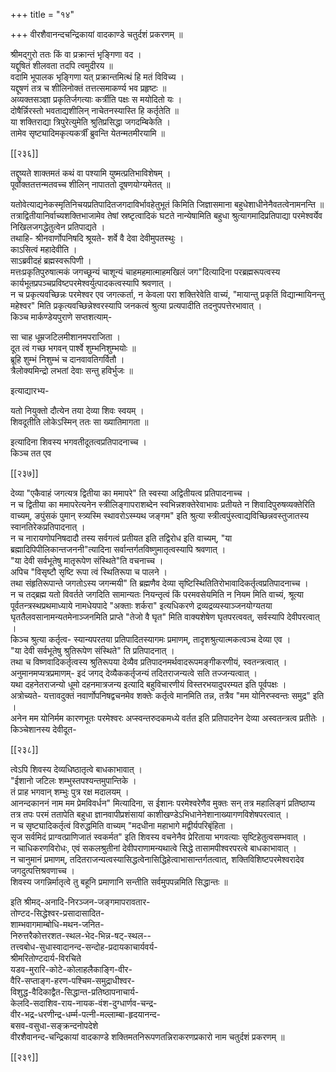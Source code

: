 +++
title = "१४"

+++
वीरशैवानन्दचन्द्रिकायां वादकाण्डे चतुर्दशं प्रकरणम् ॥  
  
श्रीमद्गुरो ततः किं वा प्रक्रान्तं भृङ्गिणा वद ।  
यद्दूषितं शीलवता तदपि त्वमुदीरय ॥  
वदामि भूपालक भृङ्गिणा यत् प्रक्रान्तमित्थं हि मतं विविच्य ।  
यद्दूषणं तत्र च शीलिनोक्तं तत्तत्समाकर्ण्य भव प्रहृष्टः ॥  
अव्यक्तसञ्ज्ञा प्रकृतिर्जगत्याः कर्त्रीति पक्षः स मयोदितो यः ।  
दोषैर्न्निरस्तो भवताद्यशीलिन् नाचेतनस्यास्ति हि कर्तृतेति ॥  
या शक्तिराद्या त्रिपुरेत्युमेति श्रुतिप्रसिद्धा जगदम्बिकेति ।  
तामेव सृष्ट्यादिमकृत्यकर्त्रीं ब्रुवन्ति येतन्मतमीरयामि ॥

[[२३६]]

तद्दूष्यते शाक्तमतं कथं वा पश्यामि युष्मत्प्रतिभाविशेषम् ।  
पूर्वोक्ततत्तन्मतवच्च शीलिन् नापाततो दूषणयोग्यमेतत् ॥  
  
यतोवेत्याद्यनेकस्मृतिनिचयप्रतिपादितजगदाविर्भावहेतुभूतं किमिति जिज्ञासमाना बहुधेशाधीनेनैवतत्वेनामनन्ति ॥   
तत्राद्वितीयानिर्वाच्यशक्तिभाजामेव तेषां स्रष्टृत्वादिकं घटते नान्येषामिति बहुधा श्रुत्यागमादिप्रतिपाद्या परमेश्वर्येव निखिलजगद्धेतुत्वेन प्रतिपाद्यते ।  
तथाहि- श्रीनवार्णोपनिषदि श्रूयते- शर्वे वै देवा देवीमुपतस्थुः ।  
काऽसित्वं महादेवीति ।  
साऽब्रवीदहं ब्रह्मस्वरूपिणी ।  
मत्तःप्रकृतिपुरुषात्मकं जगच्छून्यं चाशून्यं चाहमहमात्माहमखिलं जग"दित्यादिना परब्रह्मरूपत्वस्य कार्यभूतप्रपञ्चप्रविष्टपरमेश्वर्युत्पादकत्वस्यापि श्रवणात् ।  
न च प्रकृत्यवच्छिन्नः परमेश्वर एव जगत्कर्ता, न केवला परा शक्तिरेवेति वाच्यं, "मायान्तु प्रकृतिं विद्यान्मायिनन्तु महेश्वर" मिति प्रकृत्यवच्छिन्नेश्वरस्यापि जनकत्वं श्रुत्या प्रत्यपादीति तदनुपपत्तेरभावात् ।  
किञ्च मार्कण्डेयपुराणे सप्तशत्याम्-  
  
सा चाह धूम्रजटिलमीशानमपराजिता ।  
दूत त्वं गच्छ भगवन् पार्श्वे शुम्भनिशुम्भयोः ॥  
ब्रूहि शुम्भं निशुम्भं च दानवावतिगर्वितौ ।  
त्रैलोक्यमिन्द्रो लभतां देवाः सन्तु हविर्भुजः ॥  
  
इत्याद्यारभ्य-  
  
यतो नियुक्तो दौत्येन तया देव्या शिवः स्वयम् ।  
शिवदूतीति लोकेऽस्मिन् ततः सा ख्यातिमागता ॥  
  
इत्यादिना शिवस्य भगवतीदूतत्वप्रतिपादनाच्च ।  
किञ्च तत एव

[[२३७]]

देव्या "एकैवाहं जगत्यत्र द्वितीया का ममापरे" ति स्वस्या अद्वितीयत्व प्रतिपादनाच्च ।  
न च द्वितीया का ममापरेत्यनेन स्त्रीलिङ्गापराशब्देन स्वभिन्नशक्तेरेवाभावः प्रतीयते न शिवादिपुरुषव्यक्तेरिति वाच्यम्, ङपुंसकं पुमान् स्त्र्यस्मि स्थावरोऽस्म्यथ जङ्गम" इति श्रुत्या स्त्रीत्वपुंस्त्वाद्यविच्छिन्नवस्तुजातस्य स्वानतिरेकप्रतिपादनात् ।  
न च नारायणोपनिषदादौ तस्य सर्वगत्वं प्रतीयत इति तद्विरोध इति वाच्यम्, "या ब्रह्मादिपिपीलिकान्तजननी"त्यादिना सर्वान्तर्गतविष्णुमातृत्वस्यापि श्रवणात् ।  
"या देवी सर्वभूतेषु मातृरूपेण संस्थिते"ति वचनाच्च ।  
अपिच "विसृष्टौ सृष्टि रूपा त्वं स्थितिरूपा च पालने ।  
तथा संहृतिरूपान्ते जगतोऽस्य जगन्मयी" ति ब्रह्मणैव देव्या सृष्टिस्थितितिरोभावादिकर्तृत्वप्रतिपादनाच्च ।  
न च तद्ब्रह्म यतो विवर्तते जगदिति सामान्यतः नियन्तृत्वं किं परमवसेयमिति न नियम मिति वाच्यं, श्रूत्या पूर्वतन्त्रस्थप्रथमाध्याये नामधेयपादे "अक्ताः शर्करा" इत्यधिकरणे द्रव्यद्रव्यस्याञ्जनयोग्यतया घृततैलवसानामन्यतमेनाञ्जनमिति प्राप्ते "तेजो वै घृत" मिति वाक्यशेषेण घृतपरत्ववत्, सर्वस्यापि देवीपरत्वात् ।  
किञ्च श्रुत्या कर्तृत्व- स्यान्यपरतया प्रतिपादितस्यागमः प्रमाणम्, तादृशश्रुत्यात्मकत्वञ्च देव्या एव ।  
"या देवी सर्वभूतेषु श्रुतिरूपेण संस्थिते" ति प्रतिपादनात् ।  
तथा च विष्णवादिकर्तृत्वस्य श्रुतिरूपया देव्यैव प्रतिपादनमर्थवादरूपमङ्गीकरणीयं, स्वतन्त्रत्वात् ।   
अनुमानमप्यत्रप्रमाणम्- इदं जगद् देव्यैककर्तृजन्यं तदितराजन्यत्वे सति तज्जन्यत्वात् ।  
यथा दहनेतराजन्यो धूमो दहनमात्रजन्य इत्यादि बहुविचारणीयं विस्तरभयादुपरम्यत इति पूर्वपक्षः ।  
अत्रोच्यते- यत्तावदुक्तं नवार्णोपनिषद्वचनमेव शक्तेः कर्तृत्वे मानमिति तन्न, तत्रैव "मम योनिरप्स्वन्तः समुद्र" इति ।  
अनेन मम योनिर्मम कारणभूतः परमेश्वरः अप्स्वन्तरुदकमध्ये वर्तत इति प्रतिपादनेन देव्या अस्वतन्त्रत्व प्रतीतेः ।  
किञ्चेशानस्य देवीदूत-

[[२३८]]

त्वेऽपि शिवस्य देव्यधिष्ठातृत्वे बाधकाभावात् ।  
"ईशानो जटिलः शम्भुस्तपश्यन्तमुपान्तिके ।  
तं प्राह भगवान् शम्भुः पुत्र रक्ष मदालयम् ।  
आनन्दकाननं नाम मम प्रेमविवर्धन" मित्यादिना, स ईशानः परमेश्वरेणैव मुक्तः सन् तत्र महालिङ्गं प्रतिष्ठाप्य तत्र तपः परमं ततापेति बहुधा ज्ञानवापीप्रशंसायां काशीखण्डेऽभिधानेनेशानाख्यागणविशेषपरत्वात् ।  
न च सृष्ट्यादिकर्तृत्वं विरुद्धमिति वाच्यम् "मदधीना महाभागे मद्वीर्यपरिबृंहिता ।  
सृज सर्वमिदं प्राग्वत्प्राणिजातं स्वकर्मत" इति शिवस्य वचनेनैव प्रेरिताया भगवत्याः सृष्टिहेतुत्वसम्भवात् ।  
न चाधिकरणविरोधः, एवं सकलश्रुतीनां देवीपराणामन्यथात्वे सिद्धे तासामपीश्वरपरत्वे बाधकाभावात् ।  
न चानुमानं प्रमाणम्, तदितराजन्यत्वस्यासिद्धत्वेनासिद्धिहेत्वाभासान्तर्गतत्वात्, शक्तिविशिष्टपरमेश्वरादेव जगदुत्पत्तिश्रवणाच्च ।  
शिवस्य जगन्निर्मातृत्वे तु बहूनि प्रमाणानि सन्तीति सर्वमुपपन्नमिति सिद्धान्तः ॥  
  
इति श्रीमद्-अनादि-निरञ्जन-जङ्गमापरावतार-  
तोण्टद-सिद्धेश्वर-प्रसादासादित-  
शाम्भवागमाम्बोधि-मथन-जनित-  
निरुत्तरैकोत्तरशत-स्थल-भेद-भिन्न-षट्-स्थल--  
तत्त्वबोध-सुधास्वादानन्द-सन्दोह-प्रदायकाचार्यवर्य-  
श्रीमरितोण्टदार्य-विरचिते  
यडव-मुरारि-कोटे-कोलाहलैकाङ्गि-वीर-  
वैरि-सप्ताङ्ग-हरण-पश्चिम-समुद्राधीश्वर-  
विशुद्ध-वैदिकाद्वैत-सिद्धान्त-प्रतिष्ठापनाचार्य-  
केलदि-सदाशिव-राय-नायक-वंश-दुग्धार्णव-चन्द्र-  
वीर-भद्र-धरणीन्द्र-धर्म्म-पत्नी-मल्लाम्बा-हृदयानन्द-  
बसव-वसुधा-सङ्क्रन्दनोपदेशे  
वीरशैवानन्द-चन्द्रिकायां वादकाण्डे शक्तिमतनिरूपणतन्निराकरणप्रकारो नाम चतुर्दशं प्रकरणम् ॥

[[२३९]]